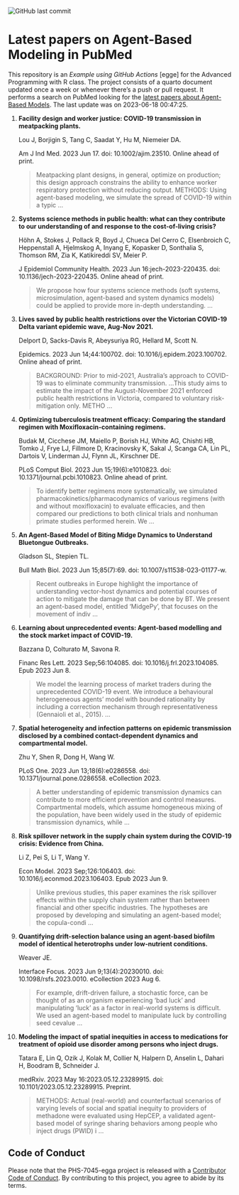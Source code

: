 ![GitHub last
commit](https://img.shields.io/github/last-commit/UofUEpiBio/PHS-7045-egga.png)

# Latest papers on Agent-Based Modeling in PubMed

This repository is an *Example using GitHub Actions* \[egge\] for the
Advanced Programming with R class. The project consists of a quarto
document updated once a week or whenever there’s a push or pull request.
It performs a search on PubMed looking for the <a
href="https://pubmed.ncbi.nlm.nih.gov/?term=agent-based+model&amp;sort=date"
target="_blank">latest papers about Agent-Based Models</a>. The last
update was on 2023-06-18 00:47:25.

<div class="cell">

</div>

1.  **Facility design and worker justice: COVID-19 transmission in
    meatpacking plants.**

    Lou J, Borjigin S, Tang C, Saadat Y, Hu M, Niemeier DA.

    Am J Ind Med. 2023 Jun 17. doi: 10.1002/ajim.23510. Online ahead of
    print.

    > Meatpacking plant designs, in general, optimize on production;
    > this design approach constrains the ability to enhance worker
    > respiratory protection without reducing output. METHODS: Using
    > agent-based modeling, we simulate the spread of COVID-19 within a
    > typic …

2.  **Systems science methods in public health: what can they contribute
    to our understanding of and response to the cost-of-living crisis?**

    Höhn A, Stokes J, Pollack R, Boyd J, Chueca Del Cerro C, Elsenbroich
    C, Heppenstall A, Hjelmskog A, Inyang E, Kopasker D, Sonthalia S,
    Thomson RM, Zia K, Katikireddi SV, Meier P.

    J Epidemiol Community Health. 2023 Jun 16:jech-2023-220435. doi:
    10.1136/jech-2023-220435. Online ahead of print.

    > We propose how four systems science methods (soft systems,
    > microsimulation, agent-based and system dynamics models) could be
    > applied to provide more in-depth understanding. …

3.  **Lives saved by public health restrictions over the Victorian
    COVID-19 Delta variant epidemic wave, Aug-Nov 2021.**

    Delport D, Sacks-Davis R, Abeysuriya RG, Hellard M, Scott N.

    Epidemics. 2023 Jun 14;44:100702. doi: 10.1016/j.epidem.2023.100702.
    Online ahead of print.

    > BACKGROUND: Prior to mid-2021, Australia’s approach to COVID-19
    > was to eliminate community transmission. …This study aims to
    > estimate the impact of the August-November 2021 enforced public
    > health restrictions in Victoria, compared to voluntary
    > risk-mitigation only. METHO …

4.  **Optimizing tuberculosis treatment efficacy: Comparing the standard
    regimen with Moxifloxacin-containing regimens.**

    Budak M, Cicchese JM, Maiello P, Borish HJ, White AG, Chishti HB,
    Tomko J, Frye LJ, Fillmore D, Kracinovsky K, Sakal J, Scanga CA, Lin
    PL, Dartois V, Linderman JJ, Flynn JL, Kirschner DE.

    PLoS Comput Biol. 2023 Jun 15;19(6):e1010823. doi:
    10.1371/journal.pcbi.1010823. Online ahead of print.

    > To identify better regimens more systematically, we simulated
    > pharmacokinetics/pharmacodynamics of various regimens (with and
    > without moxifloxacin) to evaluate efficacies, and then compared
    > our predictions to both clinical trials and nonhuman primate
    > studies performed herein. We …

5.  **An Agent-Based Model of Biting Midge Dynamics to Understand
    Bluetongue Outbreaks.**

    Gladson SL, Stepien TL.

    Bull Math Biol. 2023 Jun 15;85(7):69. doi:
    10.1007/s11538-023-01177-w.

    > Recent outbreaks in Europe highlight the importance of
    > understanding vector-host dynamics and potential courses of action
    > to mitigate the damage that can be done by BT. We present an
    > agent-based model, entitled ‘MidgePy’, that focuses on the
    > movement of indiv …

6.  **Learning about unprecedented events: Agent-based modelling and the
    stock market impact of COVID-19.**

    Bazzana D, Colturato M, Savona R.

    Financ Res Lett. 2023 Sep;56:104085. doi: 10.1016/j.frl.2023.104085.
    Epub 2023 Jun 8.

    > We model the learning process of market traders during the
    > unprecedented COVID-19 event. We introduce a behavioural
    > heterogeneous agents’ model with bounded rationality by including
    > a correction mechanism through representativeness (Gennaioli et
    > al., 2015). …

7.  **Spatial heterogeneity and infection patterns on epidemic
    transmission disclosed by a combined contact-dependent dynamics and
    compartmental model.**

    Zhu Y, Shen R, Dong H, Wang W.

    PLoS One. 2023 Jun 13;18(6):e0286558. doi:
    10.1371/journal.pone.0286558. eCollection 2023.

    > A better understanding of epidemic transmission dynamics can
    > contribute to more efficient prevention and control measures.
    > Compartmental models, which assume homogeneous mixing of the
    > population, have been widely used in the study of epidemic
    > transmission dynamics, while …

8.  **Risk spillover network in the supply chain system during the
    COVID-19 crisis: Evidence from China.**

    Li Z, Pei S, Li T, Wang Y.

    Econ Model. 2023 Sep;126:106403. doi: 10.1016/j.econmod.2023.106403.
    Epub 2023 Jun 9.

    > Unlike previous studies, this paper examines the risk spillover
    > effects within the supply chain system rather than between
    > financial and other specific industries. The hypotheses are
    > proposed by developing and simulating an agent-based model; the
    > copula-condi …

9.  **Quantifying drift-selection balance using an agent-based biofilm
    model of identical heterotrophs under low-nutrient conditions.**

    Weaver JE.

    Interface Focus. 2023 Jun 9;13(4):20230010. doi:
    10.1098/rsfs.2023.0010. eCollection 2023 Aug 6.

    > For example, drift-driven failure, a stochastic force, can be
    > thought of as an organism experiencing ‘bad luck’ and manipulating
    > ‘luck’ as a factor in real-world systems is difficult. We used an
    > agent-based model to manipulate luck by controlling seed cevalue …

10. **Modeling the impact of spatial inequities in access to medications
    for treatment of opioid use disorder among persons who inject
    drugs.**

    Tatara E, Lin Q, Ozik J, Kolak M, Collier N, Halpern D, Anselin L,
    Dahari H, Boodram B, Schneider J.

    medRxiv. 2023 May 16:2023.05.12.23289915. doi:
    10.1101/2023.05.12.23289915. Preprint.

    > METHODS: Actual (real-world) and counterfactual scenarios of
    > varying levels of social and spatial inequity to providers of
    > methadone were evaluated using HepCEP, a validated agent-based
    > model of syringe sharing behaviors among people who inject drugs
    > (PWID) i …

## Code of Conduct

Please note that the PHS-7045-egga project is released with a
[Contributor Code of
Conduct](https://contributor-covenant.org/version/2/1/CODE_OF_CONDUCT.html).
By contributing to this project, you agree to abide by its terms.
